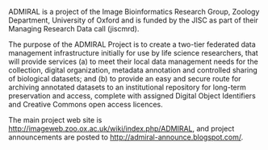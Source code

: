 ADMIRAL is a project of the Image Bioinformatics Research Group, Zoology Department, University of Oxford and is funded by the JISC as part of their Managing Research Data call (jiscmrd).

The purpose of the ADMIRAL Project is to create a two-tier federated data management infrastructure initially for use by life science researchers, that will provide services (a) to meet their local data management needs for the collection, digital organization, metadata annotation and controlled sharing of biological datasets; and (b) to provide an easy and secure route for archiving annotated datasets to an institutional repository for long-term preservation and access, complete with assigned Digital Object Identifiers and Creative Commons open access licences.

The main project web site is http://imageweb.zoo.ox.ac.uk/wiki/index.php/ADMIRAL, and project announcements are posted to http://admiral-announce.blogspot.com/.